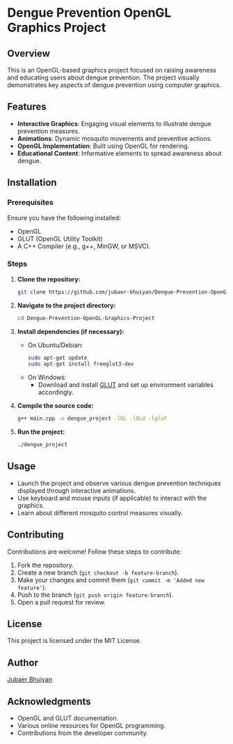 # Dengue Prevention OpenGL Graphics Project

## Overview
This is an OpenGL-based graphics project focused on raising awareness and educating users about dengue prevention. The project visually demonstrates key aspects of dengue prevention using computer graphics.

## Features
- **Interactive Graphics**: Engaging visual elements to illustrate dengue prevention measures.
- **Animations**: Dynamic mosquito movements and preventive actions.
- **OpenGL Implementation**: Built using OpenGL for rendering.
- **Educational Content**: Informative elements to spread awareness about dengue.

## Installation
### Prerequisites
Ensure you have the following installed:
- OpenGL
- GLUT (OpenGL Utility Toolkit)
- A C++ Compiler (e.g., g++, MinGW, or MSVC).

### Steps
1. **Clone the repository:**
   ```bash
   git clone https://github.com/jubaer-bhuiyan/Dengue-Prevention-OpenGL-Graphics-Project.git
   ```
2. **Navigate to the project directory:**
   ```bash
   cd Dengue-Prevention-OpenGL-Graphics-Project
   ```
3. **Install dependencies (if necessary):**
   - On Ubuntu/Debian:
     ```bash
     sudo apt-get update
     sudo apt-get install freeglut3-dev
     ```
   - On Windows:
     - Download and install [GLUT](https://www.transmissionzero.co.uk/software/freeglut-devel/) and set up environment variables accordingly.

4. **Compile the source code:**
   ```bash
   g++ main.cpp -o dengue_project -lGL -lGLU -lglut
   ```

5. **Run the project:**
   ```bash
   ./dengue_project
   ```

## Usage
- Launch the project and observe various dengue prevention techniques displayed through interactive animations.
- Use keyboard and mouse inputs (if applicable) to interact with the graphics.
- Learn about different mosquito control measures visually.

## Contributing
Contributions are welcome! Follow these steps to contribute:
1. Fork the repository.
2. Create a new branch (`git checkout -b feature-branch`).
3. Make your changes and commit them (`git commit -m 'Added new feature'`).
4. Push to the branch (`git push origin feature-branch`).
5. Open a pull request for review.

## License
This project is licensed under the MIT License.

## Author
[Jubaer Bhuiyan](https://github.com/jubaer-bhuiyan)

## Acknowledgments
- OpenGL and GLUT documentation.
- Various online resources for OpenGL programming.
- Contributions from the developer community.
